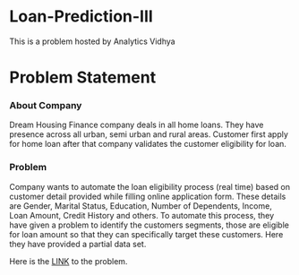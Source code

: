 # Loan-Prediction-III
This is a problem hosted by Analytics Vidhya

# Problem Statement
### About Company

Dream Housing Finance company deals in all home loans. They have presence across all urban, semi urban and rural areas. Customer first apply for home loan after that company validates the customer eligibility for loan.

### Problem

Company wants to automate the loan eligibility process (real time) based on customer detail provided while filling online application form. These details are Gender, Marital Status, Education, Number of Dependents, Income, Loan Amount, Credit History and others. To automate this process, they have given a problem to identify the customers segments, those are eligible for loan amount so that they can specifically target these customers. Here they have provided a partial data set.

Here is the [LINK](https://datahack.analyticsvidhya.com/contest/practice-problem-loan-prediction-iii/) to the problem.

